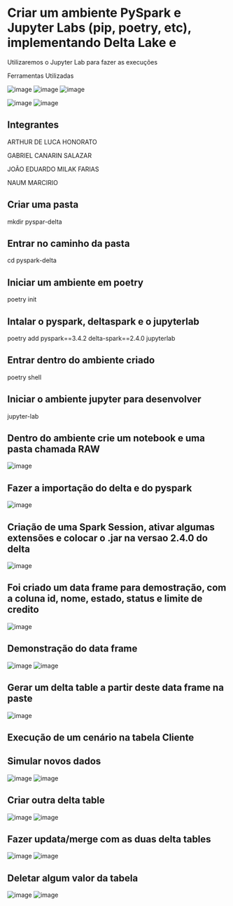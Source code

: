 # Criar um ambiente PySpark e Jupyter Labs (pip, poetry, etc), implementando Delta Lake e
<p>Utilizaremos o Jupyter Lab para fazer as execuções</p>
<p>Ferramentas Utilizadas</p>

![image](https://github.com/GabrielCanarin/AS-C-DL-E-AI/assets/126838860/6036cad4-513d-40d7-8aaa-21889b220252)
![image](https://github.com/GabrielCanarin/AS-C-DL-E-AI/assets/126838860/4ad5f35a-8f63-4a3a-9203-2421f4554314)
![image](https://github.com/GabrielCanarin/AS-C-DL-E-AI/assets/126838860/343ef3b0-3123-479c-a409-d5b9255b5a19)</p>
![image](https://github.com/GabrielCanarin/AS-C-DL-E-AI/assets/126838860/c97a5054-5109-4ab1-83ea-835835d1f195)
![image](https://github.com/GabrielCanarin/AS-C-DL-E-AI/assets/126838860/474ee0dd-f49c-4303-b752-382820d0a4b9)

## Integrantes
<p>ARTHUR DE LUCA HONORATO</p>
<p>GABRIEL CANARIN SALAZAR</p>
<p>JOÃO EDUARDO MILAK FARIAS</p>
<p>NAUM MARCIRIO</p>

## Criar uma pasta
<p>mkdir pyspar-delta</p>

## Entrar no caminho da pasta
<p>cd pyspark-delta</p>

## Iniciar um ambiente em poetry
<p>poetry init</p>

## Intalar o pyspark, deltaspark e o jupyterlab
<p>poetry add pyspark==3.4.2 delta-spark==2.4.0 jupyterlab</p>

## Entrar dentro do ambiente criado
<p>poetry shell</p>

## Iniciar o ambiente jupyter para desenvolver
<p>jupyter-lab</p>

## Dentro do ambiente crie um notebook e uma pasta chamada RAW
![image](https://github.com/GabrielCanarin/AS-C-DL-E-AI/assets/126838860/64e7c588-ca82-4d0f-a6f6-67e1a8531be0)

## Fazer a importação do delta e do pyspark
![image](https://github.com/GabrielCanarin/AS-C-DL-E-AI/assets/126838860/0f42b80c-a880-450e-ba72-c5ec29c0451d)

## Criação de uma Spark Session, ativar algumas extensões e colocar o .jar na versao 2.4.0 do delta
![image](https://github.com/GabrielCanarin/AS-C-DL-E-AI/assets/126838860/05582920-7c6e-46db-b4b4-3c14a130f6e3)

## Foi criado um data frame para demostração, com a coluna id, nome, estado, status e limite de credito
![image](https://github.com/GabrielCanarin/AS-C-DL-E-AI/assets/126838860/0743892e-b6ce-4493-b9ec-2c87c82def62)

## Demonstração do data frame
![image](https://github.com/GabrielCanarin/AS-C-DL-E-AI/assets/126838860/46f28c38-72f1-4dd9-bc31-3edf3fb2cfe0)
![image](https://github.com/GabrielCanarin/AS-C-DL-E-AI/assets/126838860/aa230fd1-9da3-4143-a64b-a8c004c00940)

## Gerar um delta table a partir deste data frame na paste
![image](https://github.com/GabrielCanarin/AS-C-DL-E-AI/assets/126838860/de94e8d6-7579-4c7b-9160-4e9d717a8c12)
<p></p>

## Execução de um cenário na tabela Cliente
## Simular novos dados
![image](https://github.com/GabrielCanarin/AS-C-DL-E-AI/assets/126838860/f3e4b5bc-4642-4726-8726-18e56f3c8aab)
![image](https://github.com/GabrielCanarin/AS-C-DL-E-AI/assets/126838860/7bec871f-8e03-4d00-a9a7-ad98038f3bdb)

## Criar outra delta table
![image](https://github.com/GabrielCanarin/AS-C-DL-E-AI/assets/126838860/be29650c-8879-4c31-baf0-31ca8a2e9baf)
![image](https://github.com/GabrielCanarin/AS-C-DL-E-AI/assets/126838860/3f75b27b-ef2a-496e-b4b8-d5c23780cb0f)

## Fazer updata/merge com as duas delta tables
![image](https://github.com/GabrielCanarin/AS-C-DL-E-AI/assets/126838860/2b0b3a64-5f88-49c8-8b5d-444b3dfaa2e9)
![image](https://github.com/GabrielCanarin/AS-C-DL-E-AI/assets/126838860/96042ee4-6ae5-4157-9950-5f65f6970285)

## Deletar algum valor da tabela
![image](https://github.com/GabrielCanarin/AS-C-DL-E-AI/assets/126838860/bfdcf6b7-6c9c-4be4-bbb1-a3eb5385aa25)
![image](https://github.com/GabrielCanarin/AS-C-DL-E-AI/assets/126838860/a6e26666-0809-4868-9b42-f776f51448fb)



